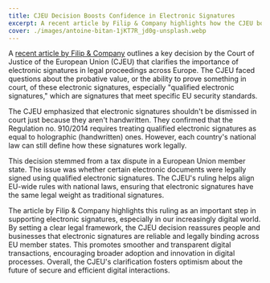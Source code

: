 ```yaml
---
title: CJEU Decision Boosts Confidence in Electronic Signatures
excerpt: A recent article by Filip & Company highlights how the CJEU bolstered the legal standing of electronic signatures in Europe.
cover: ./images/antoine-bitan-1jKT7R_jd0g-unsplash.webp
---
```


A [recent article by Filip & Company](https://filipandcompany.com/cjeu-clarifies-the-probative-value-of-electronic-signatures/) outlines a key decision by the Court of Justice of the European Union (CJEU) that clarifies the importance of electronic signatures in legal proceedings across Europe. The CJEU faced questions about the probative value, or the ability to prove something in court, of these electronic signatures, especially "qualified electronic signatures," which are signatures that meet specific EU security standards.

The CJEU emphasized that electronic signatures shouldn't be dismissed in court just because they aren't handwritten. They confirmed that the Regulation no. 910/2014 requires treating qualified electronic signatures as equal to holographic (handwritten) ones. However, each country's national law can still define how these signatures work legally.

This decision stemmed from a tax dispute in a European Union member state. The issue was whether certain electronic documents were legally signed using qualified electronic signatures. The CJEU's ruling helps align EU-wide rules with national laws, ensuring that electronic signatures have the same legal weight as traditional signatures.

The article by Filip & Company highlights this ruling as an important step in supporting electronic signatures, especially in our increasingly digital world. By setting a clear legal framework, the CJEU decision reassures people and businesses that electronic signatures are reliable and legally binding across EU member states. This promotes smoother and transparent digital transactions, encouraging broader adoption and innovation in digital processes. Overall, the CJEU's clarification fosters optimism about the future of secure and efficient digital interactions. 
